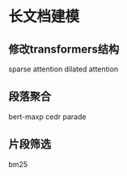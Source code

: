 # 长文档建模

## 修改transformers结构

sparse attention
dilated attention

## 段落聚合

bert-maxp
cedr
parade

## 片段筛选

bm25
